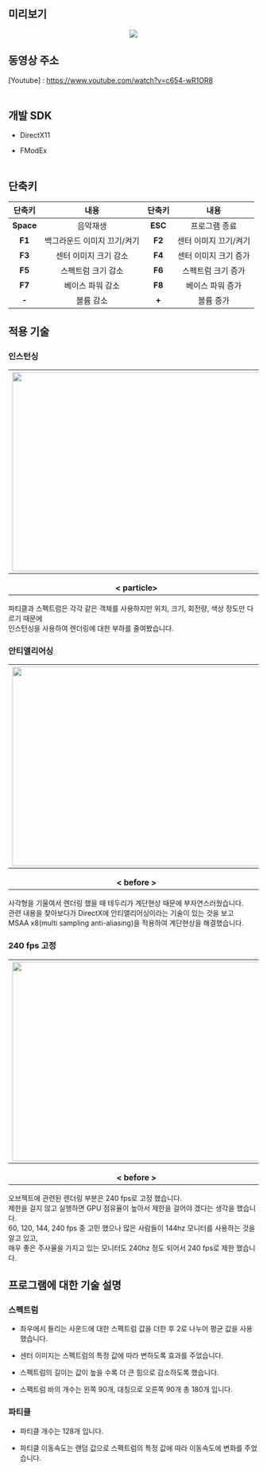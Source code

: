 ## 미리보기

<p align="center">
  <img src="https://postfiles.pstatic.net/MjAyMDA4MDNfMjQ0/MDAxNTk2NDA0Njk4MzUz.wDCxv_0FhLWwdTqlknG6rcx2b1xAB3kT5PWQHAJVl8og.65SPWMH1Mx4Ba8UIHs0Ck-Fv-q77Ot4LAiGqGXPGNUog.GIF.ashi0/ezgif-4-5e0391c06286.gif?type=w966">

## 동영상 주소

[Youtube] : https://www.youtube.com/watch?v=c654-wR1OR8
<br><br/>

## 개발 SDK

* DirectX11

* FModEx
<br><br/>

## 단축키
|  단축키  |     내용                | 단축키  |         내용         |
|:-------:|:-----------------------:|:-------:|:-------------------:|
|**Space**|음악재생                  |**ESC**  |프로그램 종료         |
|**F1**   |백그라운드 이미지 끄기/켜기 |**F2**   |센터 이미지 끄기/켜기 |     
|**F3**   |센터 이미지 크기 감소      |**F4**   |센터 이미지 크기 증가  |      
|**F5**   |스펙트럼 크기 감소         |**F6**   |스펙트럼 크기 증가    |
|**F7**   |베이스 파워 감소           |**F8**   |베이스 파워 증가      |
|**-**   |볼륨 감소                   |**+**   |볼륨 증가|

## 적용 기술

### 인스턴싱
|<img src="https://postfiles.pstatic.net/MjAyMDA4MDRfOTUg/MDAxNTk2NTMzOTU3OTEz.6Jne7pnmzyeGBUy8lj4HTMJlhXv-mo5zWrGlwHosQicg.vyePXO5c81EoN1mNfWTPeNSt-1Cl0BmFgOEwX24v5WIg.GIF.ashi0/ezgif-6-4d4e77096046.gif?type=w966" width="500" height="400">  |  <img src="https://postfiles.pstatic.net/MjAyMDA4MDRfMjk0/MDAxNTk2NTMzOTU3ODMx.S2pplbVgYGA1Nus1iMLlkUc6HIiqS_xfa3g98wKdFDgg.wKBd5qxgcuI6ktWXKldibhVLf_e2uGY0ne0P7rLhsqwg.GIF.ashi0/ezgif-6-44470591d169.gif?type=w966" width="500" height="400"> |
|:------------------------------------------------:|:-------------------------------------------:|
|**</p> <div align="center"> < particle> </div>**|**</p> <div align="center"> < spectrum > </div>**|
  
파티클과 스펙트럼은 각각 같은 객체를 사용하지만 위치, 크기, 회전량, 색상 정도만 다르기 때문에 <br>
인스턴싱을 사용하여 렌더링에 대한 부하를 줄여봤습니다.
  
### 안티앨리어싱
|<img src="https://postfiles.pstatic.net/MjAyMDA4MDRfMjQy/MDAxNTk2NTI1OTQxMDg3.J8CF48dXdoYRTqbfxszjEvvSwLRjyKIwvT3mheFD978g.YbjzjIJN2oRh0uLmvWWd1GCI-n7ZuuyBeaR6grxMdb4g.JPEG.ashi0/bandicam_2020-08-04_16-22-25-935.jpg?type=w966" width="500" height="400">  |  <img src="https://postfiles.pstatic.net/MjAyMDA4MDRfMzkg/MDAxNTk2NTI1OTQzNDIz.hhnEWX5U61nPOs05PUMNrJ6QUgQk8ktf8wkLhcLQPiwg.Haxe5Oo0F4BVvQbeUnSwnFCpRN5IYSDjyJ72nlfswUYg.JPEG.ashi0/bandicam_2020-08-04_16-20-28-936.jpg?type=w966" width="500" height="400"> |
|:------------------------------------------------:|:-------------------------------------------:|
|**</p> <div align="center"> < before > </div>**|**</p> <div align="center"> < after > </div>**|
  
사각형을 기울여서 렌더링 했을 때 테두리가 계단현상 때문에 부자연스러웠습니다. <br>
관련 내용을 찾아보다가 DirectX에 안티앨리어싱이라는 기술이 있는 것을 보고 <br>
MSAA x8(multi sampling anti-aliasing)을 적용하여 계단현상을 해결했습니다. <br>

### 240 fps 고정
|<img src="https://postfiles.pstatic.net/MjAyMDA4MDRfMTc1/MDAxNTk2NTIzNTUwMTIw.bRpR2FYzXuEIhKQTU9M-QZVF2TBULVnyV0qDA0qNPSkg.WQg7y3y8J06FdOZVgm1_1aWXuj_jc1syKu4DFJu5McAg.JPEG.ashi0/bandicam_2020-08-04_15-44-40-556.jpg?type=w966" width="500" height="400">  |  <img src="https://postfiles.pstatic.net/MjAyMDA4MDRfMjkg/MDAxNTk2NTIzNTQ5MzE1.dQXZ2GKe3aWshj2g_yxk4DurFSVIk31qxEvpq9QFxQsg.WUKOtcko98OpAh7DYKSgJl0UpiRNtU_qD3OONNcOTpMg.JPEG.ashi0/bandicam_2020-08-04_15-42-40-107.jpg?type=w966" width="500" height="400"> |
|:------------------------------------------------:|:-------------------------------------------:|
|**</p> <div align="center"> < before > </div>**|**</p> <div align="center"> < after > </div>**|

오브젝트에 관련된 렌더링 부분은 240 fps로 고정 했습니다.<br>
제한을 걸지 않고 실행하면 GPU 점유율이 높아서 제한을 걸어야 겠다는 생각을 했습니다.<br>
60, 120, 144, 240 fps 중 고민 했으나 많은 사람들이 144hz 모니터를 사용하는 것을 알고 있고,<br>
매우 좋은 주사율을 가지고 있는 모니터도 240hz 정도 되어서 240 fps로 제한 했습니다.<br>

## 프로그램에 대한 기술 설명

### 스펙트럼

* 좌우에서 들리는 사운드에 대한 스펙트럼 값을 더한 후 2로 나누어 평균 값을 사용했습니다. <br>

* 센터 이미지는 스펙트럼의 특정 값에 따라 변하도록 효과를 주었습니다. <br>

* 스펙트럼의 길이는 값이 높을 수록 더 큰 힘으로 감소하도록 했습니다. <br>

* 스펙트럼 바의 개수는 왼쪽 90개, 대칭으로 오른쪽 90개 총 180개 입니다.<br>

### 파티클

* 파티클 개수는 128개 입니다.<br>

* 파티클 이동속도는 랜덤 값으로 스펙트럼의 특정 값에 따라 이동속도에 변화를 주었습니다.<br>
